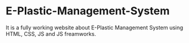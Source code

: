 # E-Plastic-Management-System
It is a fully working website about E-Plastic Management System using HTML, CSS, JS and JS freamworks. 
